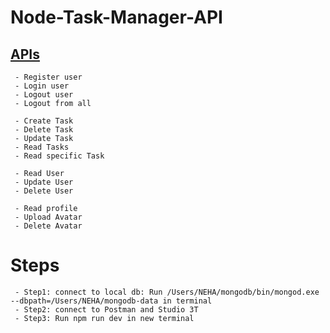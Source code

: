 # Node-Task-Manager-API</br>
## [APIs](https://www.getpostman.com/collections/f9e527fe11040c717f50)
     - Register user
     - Login user 
     - Logout user
     - Logout from all 

     - Create Task
     - Delete Task
     - Update Task
     - Read Tasks
     - Read specific Task

     - Read User
     - Update User
     - Delete User
     
     - Read profile 
     - Upload Avatar
     - Delete Avatar
# Steps</br>
     - Step1: connect to local db: Run /Users/NEHA/mongodb/bin/mongod.exe --dbpath=/Users/NEHA/mongodb-data in terminal
     - Step2: connect to Postman and Studio 3T
     - Step3: Run npm run dev in new terminal
